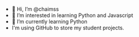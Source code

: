 - 👋 Hi, I’m @chaimss
- 👀 I’m interested in learning Python and Javascript
- 🌱 I’m currently learning Python
- I'm using GitHub to store my student projects.

<!---
chaimss/chaimss is a ✨ special ✨ repository because its `README.md` (this file) appears on your GitHub profile.
You can click the Preview link to take a look at your changes.
--->
